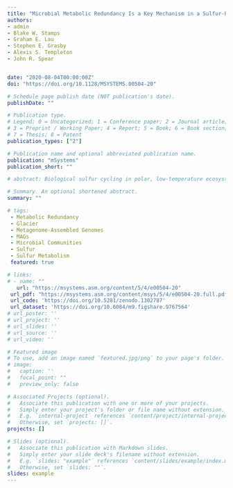 ```yaml
---
title: "Microbial Metabolic Redundancy Is a Key Mechanism in a Sulfur-Rich Glacial Ecosystem" 
authors:
- admin
- Blake W. Stamps
- Graham E. Lau
- Stephen E. Grasby
- Alexis S. Templeton
- John R. Spear


date: "2020-08-04T00:00:00Z"
doi: "https://doi.org/10.1128/MSYSTEMS.00504-20"

# Schedule page publish date (NOT publication's date).
publishDate: ""

# Publication type.
# Legend: 0 = Uncategorized; 1 = Conference paper; 2 = Journal article;
# 3 = Preprint / Working Paper; 4 = Report; 5 = Book; 6 = Book section;
# 7 = Thesis; 8 = Patent
publication_types: ["2"]

# Publication name and optional abbreviated publication name.
publication: "mSystems"
publication_short: ""

# abstract: Biological sulfur cycling in polar, low-temperature ecosystems is an understudied phenomenon in part due to difficulty of access and the dynamic nature of glacial environments. One such environment where sulfur cycling is known to play an important role in microbial metabolisms is located at Borup Fiord Pass (BFP) in the Canadian High Arctic. Here, transient springs emerge from ice near the terminus of a glacier, creating a large area of proglacial aufeis (spring-derived ice) that is often covered in bright yellow/white sulfur, sulfate, and carbonate mineral precipitates accompanied by a strong odor of hydrogen sulfide. Metagenomic sequencing of samples from multiple sites and of various sample types across the BFP glacial system produced 31 metagenome-assembled genomes (MAGs) that were queried for sulfur, nitrogen, and carbon cycling/metabolism genes. An abundance of sulfur cycling genes was widespread across the isolated MAGs and sample metagenomes taxonomically associated with the bacterial classes Alphaproteobacteria and Gammaproteobacteria and Campylobacteria (formerly the Epsilonproteobacteria). This corroborates previous research from BFP implicating Campylobacteria as the primary class responsible for sulfur oxidation; however, data reported here suggested putative sulfur oxidation by organisms in both the alphaproteobacterial and gammaproteobacterial classes that was not predicted by previous work. These findings indicate that in low-temperature, sulfur-based environments, functional redundancy may be a key mechanism that microorganisms use to enable coexistence whenever energy is limited and/or focused by redox chemistry.

# Summary. An optional shortened abstract.
summary: ""

# tags:
 - Metabolic Redundancy
 - Glacier
 - Metagenome-Assembled Genomes
 - MAGs
 - Microbial Communities
 - Sulfur
 - Sulfur Metabolism
 featured: true

# links:
# - name: ""
   url: "https://msystems.asm.org/content/5/4/e00504-20"
 url_pdf: "https://msystems.asm.org/content/msys/5/4/e00504-20.full.pdf"
 url_code: 'https://doi.org/10.5281/zenodo.1302787'
 url_dataset: 'https://doi.org/10.6084/m9.figshare.9767564'
# url_poster: ''
# url_project: ''
# url_slides: ''
# url_source: ''
# url_video: ''

# Featured image
# To use, add an image named `featured.jpg/png` to your page's folder. 
# image:
#   caption: ''
#   focal_point: ""
#   preview_only: false

# Associated Projects (optional).
#   Associate this publication with one or more of your projects.
#   Simply enter your project's folder or file name without extension.
#   E.g. `internal-project` references `content/project/internal-project/index.md`.
#   Otherwise, set `projects: []`.
projects: []

# Slides (optional).
#   Associate this publication with Markdown slides.
#   Simply enter your slide deck's filename without extension.
#   E.g. `slides: "example"` references `content/slides/example/index.md`.
#   Otherwise, set `slides: ""`.
slides: example
---
```


<!--- {{% alert note %}}
Click the *Cite* button above to demo the feature to enable visitors to import publication metadata into their reference management software.
{{% /alert %}}

{{% alert note %}}
Click the *Slides* button above to demo Academic's Markdown slides feature.
{{% /alert %}}

Supplementary notes can be added here, including [code and math](https://sourcethemes.com/academic/docs/writing-markdown-latex/). --->
